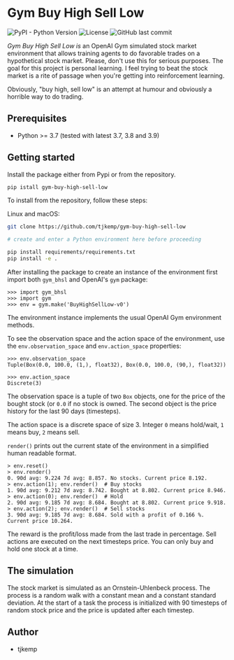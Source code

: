 # Gym Buy High Sell Low

![PyPI - Python Version](https://img.shields.io/pypi/pyversions/gym-buy-high-sell-low)
![License](https://img.shields.io/github/license/tjkemp/gym-buy-high-sell-low)
![GitHub last commit](https://img.shields.io/github/last-commit/tjkemp/gym-buy-high-sell-low)

*Gym Buy High Sell Low is* an OpenAI Gym simulated stock market environment that allows training agents to do favorable trades on a hypothetical stock market. Please, don't use this for serious purposes. The goal for this project is personal learning. I feel trying to beat the stock market is a rite of passage when you're getting into reinforcement learning.

Obviously, "buy high, sell low" is an attempt at humour and obviously a horrible way to do trading.

## Prerequisites

- Python >= 3.7 (tested with latest 3.7, 3.8 and 3.9)

## Getting started

Install the package either from Pypi or from the repository.

```bash
pip istall gym-buy-high-sell-low
```

To install from the repository, follow these steps:

Linux and macOS:

```bash
git clone https://github.com/tjkemp/gym-buy-high-sell-low

# create and enter a Python environment here before proceeding

pip install requirements/requirements.txt
pip install -e .
```

After installing the package to create an instance of the environment first import both `gym_bhsl` and OpenAI's `gym` package:

```
>>> import gym_bhsl
>>> import gym
>>> env = gym.make('BuyHighSellLow-v0')
```

The environment instance implements the usual OpenAI Gym environment methods.

To see the observation space and the action space of the environment, use the `env.observation_space` and `env.action_space` properties:

```
>>> env.observation_space
Tuple(Box(0.0, 100.0, (1,), float32), Box(0.0, 100.0, (90,), float32))

>>> env.action_space
Discrete(3)
```

The observation space is a tuple of two `Box` objects, one for the price of the bought stock (or `0.0` if no stock is owned. The second object is the price history for the last 90 days (timesteps).

The action space is a discrete space of size 3. Integer `0` means hold/wait, `1` means buy, `2` means sell.

`render()` prints out the current state of the environment in a simplified human readable format.

```
> env.reset()
> env.render()
0. 90d avg: 9.224 7d avg: 8.857. No stocks. Current price 8.192.
> env.action(1); env.render()  # Buy stocks
1. 90d avg: 9.212 7d avg: 8.742. Bought at 8.802. Current price 8.946.
> env.action(0); env.render()  # Hold
2. 90d avg: 9.185 7d avg: 8.684. Bought at 8.802. Current price 9.918.
> env.action(2); env.render()  # Sell stocks
3. 90d avg: 9.185 7d avg: 8.684. Sold with a profit of 0.166 %. Current price 10.264.
```

The reward is the profit/loss made from the last trade in percentage. Sell actions are executed on the next timesteps price. You can only buy and hold one stock at a time.

## The simulation

The stock market is simulated as an Ornstein-Uhlenbeck process. The process is a random walk with a constant mean and a constant standard deviation. At the start of a task the process is initialized with 90 timesteps of random stock price and the price is updated after each timestep.

## Author

* tjkemp
